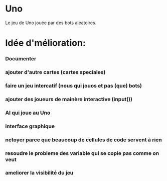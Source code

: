 # Uno
Le jeu de Uno jouée par des bots aléatoires.

# Idée d'mélioration:
### Documenter
### ajouter d'autre cartes (cartes speciales)
### faire un jeu intercatif (nous qui jouos et pas (que) bots)
### ajouter des joueurs de mainère interactive (input())
### AI qui joue au Uno 
### interface graphique 
### netoyer parce que beaucoup de cellules de code servent à rien
### resoudre le probleme des variable qui se copie pas comme on veut
### ameliorer la visibilité du jeu 